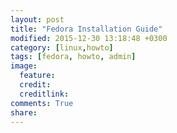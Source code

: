 ```yaml
---
layout: post
title: "Fedora Installation Guide"
modified: 2015-12-30 13:18:48 +0300
category: [linux,howto]
tags: [fedora, howto, admin]
image:
  feature: 
  credit: 
  creditlink: 
comments: True
share: 
---
```

